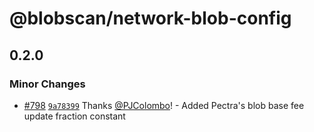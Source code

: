 # @blobscan/network-blob-config

## 0.2.0

### Minor Changes

- [#798](https://github.com/Blobscan/blobscan/pull/798) [`9a78399`](https://github.com/Blobscan/blobscan/commit/9a783998bac9c6e9f929a89f0e685b8745edd3ac) Thanks [@PJColombo](https://github.com/PJColombo)! - Added Pectra's blob base fee update fraction constant
